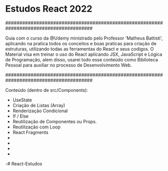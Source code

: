 # Estudos React 2022


#######################################################################################


Guia com o curso da @Udemy ministrado pelo Professor 'Matheus Battisti', aplicando na pratica todos os conceitos e boas praticas
para criação de estruturas, utilizando todas as ferramentas do React e seus codigos. 
O Material visa em treinar o uso do React aplicando JSX, JavaScript e Lógica de Programação,
alem disso, usarei todo esse conteúdo como Biblioteca Pessoal para auxiliar no processo de Desenvolvimento Web.


#######################################################################################



Conteúdo (dentro de src/Components):

- UseState
- Criação de Listas (Array)
- Renderização Condicional
- If / Else
- Reutilização de Componentes ou Props. 
- Reutilização com Loop
- React Fragments
-
-
-
-

-# React-Estudos

